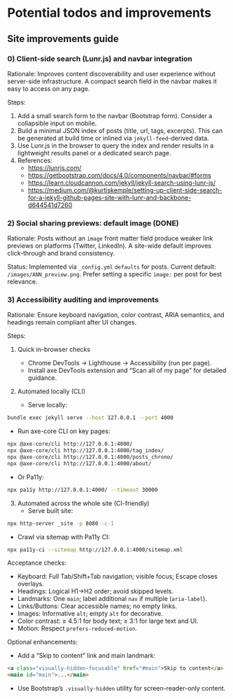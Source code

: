 # Potential todos and improvements

## Site improvements guide

### 0) Client-side search (Lunr.js) and navbar integration
Rationale: Improves content discoverability and user experience without server-side infrastructure. A compact search field in the navbar makes it easy to access on any page.

Steps:
1. Add a small search form to the navbar (Bootstrap form). Consider a collapsible input on mobile.
2. Build a minimal JSON index of posts (title, url, tags, excerpts). This can be generated at build time or inlined via `jekyll-feed`-derived data.
3. Use Lunr.js in the browser to query the index and render results in a lightweight results panel or a dedicated search page.
4. References:
   - https://lunrjs.com/
   - https://getbootstrap.com/docs/4.0/components/navbar/#forms
   - https://learn.cloudcannon.com/jekyll/jekyll-search-using-lunr-js/
   - https://medium.com/@kurtiskemple/setting-up-client-side-search-for-a-jekyll-github-pages-site-with-lunr-and-backbone-d644541d7260


### 2) Social sharing previews: default image (DONE)
Rationale: Posts without an `image` front matter field produce weaker link previews on platforms (Twitter, LinkedIn). A site-wide default improves click-through and brand consistency.

Status: Implemented via `_config.yml` `defaults` for posts. Current default: `/images/ANN_preview.png`. Prefer setting a specific `image:` per post for best relevance.


### 3) Accessibility auditing and improvements
Rationale: Ensure keyboard navigation, color contrast, ARIA semantics, and headings remain compliant after UI changes.

Steps:
1. Quick in-browser checks
   - Chrome DevTools → Lighthouse → Accessibility (run per page).
   - Install axe DevTools extension and “Scan all of my page” for detailed guidance.

2. Automated locally (CLI)
   - Serve locally:
```bash
bundle exec jekyll serve --host 127.0.0.1 --port 4000
```
   - Run axe-core CLI on key pages:
```bash
npx @axe-core/cli http://127.0.0.1:4000/
npx @axe-core/cli http://127.0.0.1:4000/tag_index/
npx @axe-core/cli http://127.0.0.1:4000/posts_chrono/
npx @axe-core/cli http://127.0.0.1:4000/about/
```
   - Or Pa11y:
```bash
npx pa11y http://127.0.0.1:4000/ --timeout 30000
```

3. Automated across the whole site (CI-friendly)
   - Serve built site:
```bash
npx http-server _site -p 8080 -c-1
```
   - Crawl via sitemap with Pa11y CI:
```bash
npx pa11y-ci --sitemap http://127.0.0.1:4000/sitemap.xml
```

Acceptance checks:
- Keyboard: Full Tab/Shift+Tab navigation; visible focus; Escape closes overlays.
- Headings: Logical H1→H2 order; avoid skipped levels.
- Landmarks: One `main`; label additional `nav` if multiple (`aria-label`).
- Links/Buttons: Clear accessible names; no empty links.
- Images: Informative `alt`; empty `alt` for decorative.
- Color contrast: ≥ 4.5:1 for body text; ≥ 3:1 for large text and UI.
- Motion: Respect `prefers-reduced-motion`.

Optional enhancements:
- Add a “Skip to content” link and main landmark:
```html
<a class="visually-hidden-focusable" href="#main">Skip to content</a>
<main id="main">...</main>
```
- Use Bootstrap’s `.visually-hidden` utility for screen-reader-only content.
